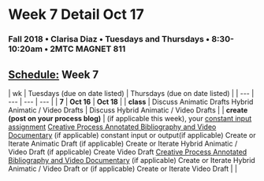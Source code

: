 # Week 7 Detail Oct 17

### Fall 2018 • Clarisa Diaz • Tuesdays and Thursdays • 8:30-10:20am • 2MTC MAGNET 811

## [Schedule:](./) Week 7

| wk | Tuesdays \(due on date listed\) | Thursdays \(due on date listed\) |
| --- | --- | --- | --- |
| **7** | **Oct 16** | **Oct 18** |
| **class** | Discuss Animatic Drafts Hybrid Animatic / Video Drafts |  Discuss Hybrid Animatic / Video Drafts |
| **create \(post on your process blog\)** |  \(if applicable this week\), your [constant input assignment](../assignments/constant-input-or-output.md) [Creative Process Annotated Bibliography and Video Documentary](../projects/creative-process-annotated-bibliography-and-video-documentary.md) \(if applicable\) constant input or output\(if applicable\) Create or Iterate Animatic Draft \(if applicable\) Create or Iterate Hybrid Animatic / Video Draft \(if applicable\) Create Video Draft [Creative Process Annotated Bibliography and Video Documentary](../projects/creative-process-annotated-bibliography-and-video-documentary.md) \(if applicable\) Create or Iterate Hybrid Animatic / Video Draft or \(if applicable\) Create or Iterate Video Draft |  |

